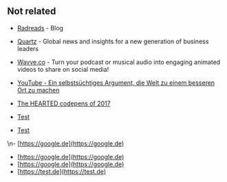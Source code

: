## Not related
- [Radreads](https://radreads.co/) - Blog
- [Quartz](https://qz.com/about/) - Global news and insights for a new generation of business leaders
- [Wavve.co](https://wavve.co/) - Turn your podcast or musical audio into engaging animated videos to share on social media!
- [YouTube - Ein selbstsüchtiges Argument, die Welt zu einem besseren Ort zu machen](https://www.youtube.com/watch?v=rvskMHn0sqQ)
- [The HEARTED codepens of 2017](https://codepen.io/2017/popular/pens/)

- [Test](https://gogle.de)

- [Test](https://gogle.de)

\n- [https://google.de](https://google.de)
- [https://google.de](https://google.de)
- [https://google.de](https://google.de)
- [https://test.de](https://test.de)